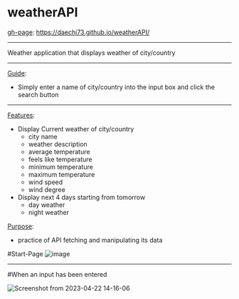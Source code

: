 # weatherAPI

<u>gh-page</u>: https://daechi73.github.io/weatherAPI/

---

Weather application that displays weather of city/country

---

<u>Guide</u>:

- Simply enter a name of city/country into the input box and click the search button

---

<u>Features</u>:

- Display Current weather of city/country
  - city name
  - weather description
  - average temperature
  - feels like temperature
  - minimum temperature
  - maximum temperature
  - wind speed
  - wind degree
- Display next 4 days starting from tomorrow
  - day weather
  - night weather

<u>Purpose</u>:

- practice of API fetching and manipulating its data

#Start-Page
![image](https://user-images.githubusercontent.com/59581793/233800188-4b5df53a-e493-411c-a9d6-eeb987bf98a3.png)

---

#When an input has been entered

![Screenshot from 2023-04-22 14-16-06](https://user-images.githubusercontent.com/59581793/233800269-3d1a5a2b-205f-4045-8e9d-aac7520a6077.png)
